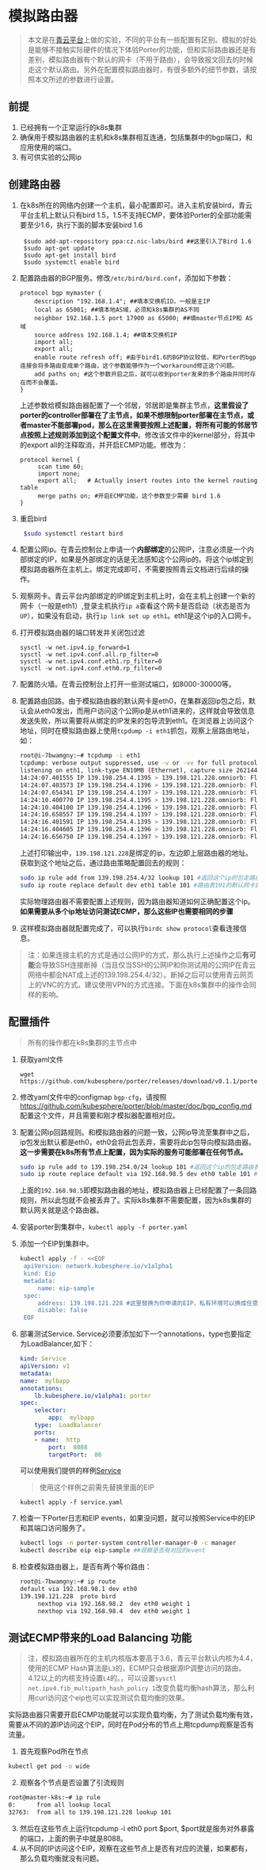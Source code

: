 # 模拟路由器
> 本文是在[青云平台](https://www.qingcloud.com/)上做的实验，不同的平台有一些配置有区别。模拟的好处是能够不接触实际硬件的情况下体验Porter的功能，但和实际路由器还是有差别，模拟路由器有个默认的网卡（不用于路由），会导致报文回去的时候走这个默认路由。另外在配置模拟路由器时，有很多额外的细节参数，请按照本文所述的参数进行设置。

## 前提
1. 已经拥有一个正常运行的k8s集群
2. 确保用于模拟路由器的主机和k8s集群相互连通，包括集群中的bgp端口，和应用使用的端口。
3. 有可供实验的公网ip


## 创建路由器

1. 在k8s所在的网络内创建一个主机，最小配置即可。进入主机安装bird，青云平台主机上默认只有bird 1.5，1.5不支持ECMP，要体验Porter的全部功能需要至少1.6，执行下面的脚本安装bird 1.6
    ```
     $sudo add-apt-repository ppa:cz.nic-labs/bird ##这里引入了Bird 1.6
     $sudo apt-get update 
     $sudo apt-get install bird
     $sudo systemctl enable bird  
    ```
2. 配置路由器的BGP服务。修改`/etc/bird/bird.conf`，添加如下参数：
    ```
    protocol bgp mymaster {   
        description "192.168.1.4"; ##填本交换机ID，一般是主IP   
        local as 65001; ##填本地AS域，必须和k8s集群的AS不同   
        neighbor 192.168.1.5 port 17900 as 65000; ##填master节点IP和 AS域   
        source address 192.168.1.4; ##填本交换机IP    
        import all;   
        export all;
        enable route refresh off; #由于bird1.6的BGP协议较低，和Porter的bgp连接会将多路由变成单个路由，这个参数能够作为一个workaround修正这个问题。
        add paths on; #这个参数开启之后，就可以收到porter发来的多个路由并同时存在而不会覆盖。
    }
     ```
   上述参数给模拟路由器配置了一个邻居，邻居即是集群主节点，**这里假设了porter的controller部署在了主节点，如果不想限制porter部署在主节点，或者master不能部署pod，那么在这里需要按照上述配置，将所有可能的邻居节点按照上述规则添加到这个配置文件中**。修改该文件中的kernel部分，将其中的export all的注释取消，并开启ECMP功能。修改为：
   ```
   protocol kernel {
        scan time 60;
        import none;
        export all;   # Actually insert routes into the kernel routing table
        merge paths on; #开启ECMP功能，这个参数至少需要 bird 1.6
   }

   ```

3. 重启bird
   ```bash
    $sudo systemctl restart bird 
   ```

4. 配置公网ip。在青云控制台上申请一个**内部绑定**的公网IP，注意必须是一个内部绑定的IP，如果是外部绑定的话是无法感知这个公网ip的。将这个ip绑定到模拟路由器所在主机上。绑定完成即可，不需要按照青云文档进行后续的操作。

5. 观察网卡。青云平台内部绑定的IP绑定到主机上时，会在主机上创建一个新的网卡（一般是eth1）,登录主机执行`ip a`查看这个网卡是否启动（状态是否为`UP`），如果没有启动，执行`ip link set up eth1`。eth1是这个ip的入口网卡。

6. 打开模拟路由器的端口转发并关闭包过滤  
    ```
    sysctl -w net.ipv4.ip_forward=1   
    sysctl -w net.ipv4.conf.all.rp_filter=0    
    sysctl -w net.ipv4.conf.eth1.rp_filter=0
    sysctl -w net.ipv4.conf.eth0.rp_filter=0
    ```
7. 配置防火墙。在青云控制台上打开一些测试端口，如8000-30000等。

8. 配置路由回路。由于模拟路由器的默认网卡是eth0，在集群返回ip包之后，默认会从eth0发出，而用户访问这个公网ip是从eth1进来的，这样就会导致信息发送失败，所以需要将从绑定的IP发来的包导流到eth1。在浏览器上访问这个地址，同时在模拟路由器上使用`tcpdump -i eth1`抓包，观察上层路由地址，如：

    ```bash
    root@i-7bwamgny:~# tcpdump -i eth1
    tcpdump: verbose output suppressed, use -v or -vv for full protocol decode
    listening on eth1, link-type EN10MB (Ethernet), capture size 262144 bytes
    14:24:07.401555 IP 139.198.254.4.1395 > 139.198.121.228.omniorb: Flags [S], seq 3677905607, win 64240, options [mss 1394,nop,wscale 8,sackOK,TS val 532475097 ecr 0], length 0
    14:24:07.403573 IP 139.198.254.4.1396 > 139.198.121.228.omniorb: Flags [S], seq 2462558694, win 64240, options [mss 1394,nop,wscale 8,sackOK,TS val 532475100 ecr 0], length 0
    14:24:07.654341 IP 139.198.254.4.1397 > 139.198.121.228.omniorb: Flags [S], seq 1471601642, win 64240, options [mss 1394,nop,wscale 8,sackOK,TS val 532475350 ecr 0], length 0
    14:24:10.400770 IP 139.198.254.4.1395 > 139.198.121.228.omniorb: Flags [S], seq 3677905607, win 64240, options [mss 1394,nop,wscale 8,sackOK,TS val 532478097 ecr 0], length 0
    14:24:10.404100 IP 139.198.254.4.1396 > 139.198.121.228.omniorb: Flags [S], seq 2462558694, win 64240, options [mss 1394,nop,wscale 8,sackOK,TS val 532478100 ecr 0], length 0
    14:24:10.658557 IP 139.198.254.4.1397 > 139.198.121.228.omniorb: Flags [S], seq 1471601642, win 64240, options [mss 1394,nop,wscale 8,sackOK,TS val 532478351 ecr 0], length 0
    14:24:16.401591 IP 139.198.254.4.1395 > 139.198.121.228.omniorb: Flags [S], seq 3677905607, win 64240, options [mss 1394,nop,wscale 8,sackOK,TS val 532484098 ecr 0], length 0
    14:24:16.404605 IP 139.198.254.4.1396 > 139.198.121.228.omniorb: Flags [S], seq 2462558694, win 64240, options [mss 1394,nop,wscale 8,sackOK,TS val 532484101 ecr 0], length 0
    14:24:16.656750 IP 139.198.254.4.1397 > 139.198.121.228.omniorb: Flags [S], seq 1471601642, win 64240, options [mss 1394,nop,wscale 8,sackOK,TS val 532484351 ecr 0], length 0

    ```
    上述打印输出中，`139.198.121.228`是绑定的ip，左边即上层路由器的地址。获取到这个地址之后，通过路由策略配置回去的规则：
    ```bash
    sudo ip rule add from 139.198.254.4/32 lookup 101 #返回这个ip的包走路由表101
    sudo ip route replace default dev eth1 table 101 #路由表101的默认网卡是eth1
    ```
    实际物理路由器不需要配置上述规则，因为路由器知道如何正确配置这个ip。**如果需要从多个ip地址访问测试ECMP，那么这些IP也需要相同的步骤**
    
9.  这样模拟路由器就配置完成了，可以执行`birdc show protocol`查看连接信息。

> 注：如果连接主机的方式是通过公网IP的方式，那么执行上述操作之后**有可能**会导致SSH连接断掉（当且仅当SSH的公网IP和你测试用的公网IP在青云网络中都会NAT成上述的139.198.254.4/32）。断掉之后可以使用青云网页上的VNC的方式。建议使用VPN的方式连接。下面在k8s集群中的操作会同样的影响。

## 配置插件
> 所有的操作都在k8s集群的主节点中

1. 获取yaml文件
    ```
    wget https://github.com/kubesphere/porter/releases/download/v0.1.1/porter.yaml
    ```
2. 修改yaml文件中的configmap `bgp-cfg`，请按照<https://github.com/kubesphere/porter/blob/master/doc/bgp_config.md>配置这个文件，并且需要和刚才模拟器配置相对应。
3. 配置公网ip回路规则。和模拟路由器的问题一致，公网ip导流至集群中之后，ip包发出默认都是eth0，eth0会将此包丢弃，需要将此ip包导向模拟路由器。**这一步需要在k8s所有节点上配置，因为实际的服务可能部署在任何节点。**
    ```bash
    sudo ip rule add to 139.198.254.0/24 lookup 101 #返回这个ip的包走路由表101
    sudo ip route replace default via 192.168.98.5 dev eth0 table 101 #路由表101的默认网关是192.168.98.5这个模拟路由器
    ```
    上面的`192.168.98.5`即模拟路由器的地址，模拟路由器上已经配置了一条回路规则，所以此包就不会被丢弃了。实际k8s集群不需要配置，因为k8s集群的默认网关就是这个路由器。

4. 安装porter到集群中，`kubectl apply -f porter.yaml`
5. 添加一个EIP到集群中。
   ```bash
   kubectl apply -f - <<EOF
    apiVersion: network.kubesphere.io/v1alpha1
    kind: Eip
    metadata:
        name: eip-sample
    spec:
        address: 139.198.121.228 #这里替换为你申请的EIP，私有环境可以换成任意的不冲突的IP
        disable: false
    EOF 
   ```
6. 部署测试Service. Service必须要添加如下一个annotations，type也要指定为LoadBalancer,如下：

    ```yaml
    kind: Service
    apiVersion: v1
    metadata:
    name:  mylbapp
    annotations:
        lb.kubesphere.io/v1alpha1: porter
    spec:
        selector:
            app:  mylbapp
        type:  LoadBalancer 
        ports:
        - name:  http
            port:  8088
            targetPort:  80
    ```
    可以使用我们提供的样例[Service](https://github.com/kubesphere/porter/blob/master/test/test.yaml)
    > 使用这个样例之前需先替换里面的EIP
    ```
    kubectl apply -f service.yaml
    ``` 
7. 检查一下Porter日志和EIP events，如果没问题，就可以按照Service中的EIP和其端口访问服务了。
   ```bash
   kubectl logs -n porter-system controller-manager-0 -c manager
   kubectl describe eip eip-sample ##观察是否有对应的event
   ```
8. 检查模拟路由器上，是否有两个等价路由：
   ```bash
   root@i-7bwamgny:~# ip route
   default via 192.168.98.1 dev eth0
   139.198.121.228  proto bird
        nexthop via 192.168.98.2  dev eth0 weight 1
        nexthop via 192.168.98.4  dev eth0 weight 1
   ```

## 测试ECMP带来的Load Balancing 功能
> 注，模拟路由器所在的主机内核版本要高于3.6，青云平台默认内核为4.4，使用的ECMP Hash算法是`L3`的，ECMP只会根据源IP调整访问的路由。4.12以上的内核支持设置`L4`的。，可以设置`sysctl net.ipv4.fib_multipath_hash_policy 1`改变负载均衡hash算法，那么利用curl访问这个eip也可以实现测试负载均衡的效果。

实际路由器只需要开启ECMP功能就可以实现负载均衡，为了测试负载均衡有效，需要从不同的源IP访问这个EIP，同时在Pod分布的节点上用tcpdump观察是否有流量。
1. 首先观察Pod所在节点
```bash
kubectl get pod -o wide
```
2. 观察各个节点是否设置了引流规则
```bash
root@master-k8s:~# ip rule
0:      from all lookup local
32763:  from all to 139.198.121.228 lookup 101
```
3. 然后在这些节点上运行tcpdump -i eth0 port $port, $port就是服务对外暴露的端口，上面的例子中就是8088。
4. 从不同的IP访问这个EIP，观察在这些节点上是否有对应的流量，如果都有，那么负载均衡就没有问题。

